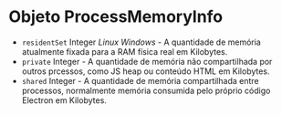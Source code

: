 # Objeto ProcessMemoryInfo

* `residentSet` Integer _Linux_ _Windows_ - A quantidade de memória atualmente fixada para a RAM física real em Kilobytes.
* `private` Integer - A quantidade de memória não compartilhada por outros prcessos, como JS heap ou conteúdo HTML em Kilobytes.
* `shared` Integer - A quantidade de memória compartilhada entre processos, normalmente memória consumida pelo próprio código Electron em Kilobytes.

